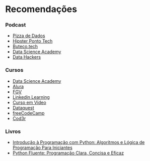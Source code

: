# Recomendações

### Podcast
*   <a href="https://open.spotify.com/show/5k0Ei0MSg5BuiHshr43aSg?si=1JJUHviZTbecCX_EoUAang" target="blank" >Pizza de Dados</a> </br>
*   <a href="https://open.spotify.com/show/2p0Vx75OmfsXktyLBuLuSf?si=QBBxOwXRQHeSRiQdhVVD8A" target="blank" >Hipster Ponto Tech</a> </br>
*   <a href="https://open.spotify.com/show/1oD8x4L9Tzu2hcPRUkfwhh?si=hWVRb404RX2NuBEFBurZ7Q" target="blank" >Buteco.tech</a> </br>
*   <a href="https://open.spotify.com/show/1oD8x4L9Tzu2hcPRUkfwhh?si=hWVRb404RX2NuBEFBurZ7Q" target="blank" >Data Science Academy
</a> </br>
*   <a href="https://open.spotify.com/show/1oMIHOXsrLFENAeM743g93?si=jn0-kPeYRuWh67G5Jp3sSw" target="blank" >Data Hackers</a> </br>

### Cursos
*    <a href="https://www.datascienceacademy.com.br/pages/home" target="blank" >Data Science Academy</a> </br>
*    <a href="https://www.alura.com.br/cursos-online-data-science" target="blank" >Alura</a> </br>
*    <a href="https://educacao-executiva.fgv.br/cursos/online/curta-media-duracao-online/introducao-ciencia-de-dados" target="blank" >FGV</a> </br>
*    <a href="https://www.linkedin.com/learning/paths/torne-se-um-cientista-de-dados" target="blank" >Linkedin Learning</a> </br>
*    <a href="https://www.cursoemvideo.com/" target="blank" >Curso em Vídeo</a> </br>
*    <a href="https://www.dataquest.io/?utm_source=learndatasci" target="blank" >Dataquest</a> </br>
*    <a href="https://www.freecodecamp.org/" target="blank" >freeCodeCamp</a> </br>
*    <a href="https://www.cod3r.com.br/" target="blank" >Cod3r</a> </br>

### Livros
*   <a href="https://www.amazon.com.br/Introdu%C3%A7%C3%A3o-Programa%C3%A7%C3%A3o-com-Python-Algoritmos/dp/8575227181/ref=asc_df_8575227181/?tag=googleshopp00-20&linkCode=df0&hvadid=379748659420&hvpos=&hvnetw=g&hvrand=7127722680530299922&hvpone=&hvptwo=&hvqmt=&hvdev=c&hvdvcmdl=&hvlocint=&hvlocphy=1001698&hvtargid=pla-811137648888&psc=1" target="blank" >Introdução à Programação com Python: Algoritmos e Lógica de Programação Para Iniciantes</a> </br>
*   <a href="https://www.amazon.com.br/Python-Fluente-Programa%C3%A7%C3%A3o-Concisa-Eficaz/dp/857522462X/ref=asc_df_857522462X/?tag=googleshopp00-20&linkCode=df0&hvadid=379792215563&hvpos=&hvnetw=g&hvrand=7127722680530299922&hvpone=&hvptwo=&hvqmt=&hvdev=c&hvdvcmdl=&hvlocint=&hvlocphy=1001698&hvtargid=pla-460804277997&psc=1" target="blank" >Python Fluente: Programação Clara, Concisa e Eficaz</a> </br>




